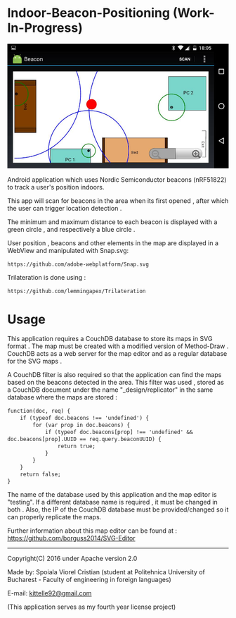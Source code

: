 # Indoor-Beacon-Positioning (Work-In-Progress)

![Alt text](/6.jpg?raw=true "Indoor Location Detection")

Android application which uses Nordic Semiconductor beacons (nRF51822) to track a user's position indoors.

This app will scan for beacons in the area when its first opened , after which the user can trigger location detection .

The minimum and maximum distance to each beacon is displayed with a green circle , and respectively a blue circle . 

User position , beacons and other elements in the map are displayed in a WebView and manipulated with Snap.svg: 

    https://github.com/adobe-webplatform/Snap.svg

Trilateration is done using :

    https://github.com/lemmingapex/Trilateration

# Usage

This application requires a CouchDB database to store its maps in SVG format . The map must be created with a modified version of Method-Draw .  CouchDB acts as a web server for the map editor and as a regular database for the SVG maps .

A CouchDB filter is also required so that the application can find the maps based on the beacons detected in the area. This filter was used , stored as a CouchDB document under the name "_design/replicator" in the same database where the maps are stored :


    function(doc, req) {
        if (typeof doc.beacons !== 'undefined') {
            for (var prop in doc.beacons) {
                if (typeof doc.beacons[prop] !== 'undefined' && doc.beacons[prop].UUID == req.query.beaconUUID) {
                    return true;
                }
            }
        }
        return false;
    }
    
The name of the database used by this application and the map editor is "testing". If a different database name is required , it must be changed in both . Also, the IP of the CouchDB database must be provided/changed so it can properly replicate the maps.  

Further information about this map editor can be found at : https://github.com/borguss2014/SVG-Editor


-----------------------------------------------

Copyright(C) 2016 under Apache version 2.0

Made by: Spoiala Viorel Cristian (student at Politehnica University of Bucharest - Faculty of engineering in foreign languages)

E-mail: kittelle92@gmail.com

(This application serves as my fourth year license project)
